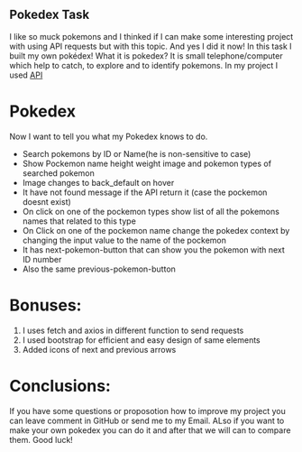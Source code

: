 ## Pokedex Task

I like so muck pokemons and I thinked if I can make some interesting project with using API requests but with this topic. And yes I did it now!
In this task I built my own pokédex! What it is pokedex? It is small telephone/computer which help to catch, to explore and to identify pokemons.
In my project I used [API](https://pokeapi.co/)

# Pokedex

Now I want to tell you what my Pokedex knows to do.

- Search pokemons by ID or Name(he is non-sensitive to case)
- Show Pockemon name height weight image and pokemon types of searched pokemon
- Image changes to back_default on hover
- It have not found message if the API return it (case the pockemon doesnt exist)
- On click on one of the pockemon types show list of all the pokemons names that related to this type
- On Click on one of the pockemon name change the pokedex context by changing the input value to the name of the pockemon
- It has next-pokemon-button that can show you the pokemon with next ID number
- Also the same previous-pokemon-button

# Bonuses:

1. I uses fetch and axios in different function to send requests
2. I used bootstrap for efficient and easy design of same elements
3. Added icons of next and previous arrows

# Conclusions:

If you have some questions or proposotion how to improve my project you can leave comment in GitHub or send me to my Email.
ALso if you want to make your own pokedex you can do it and after that we will can to compare them.
Good luck!



